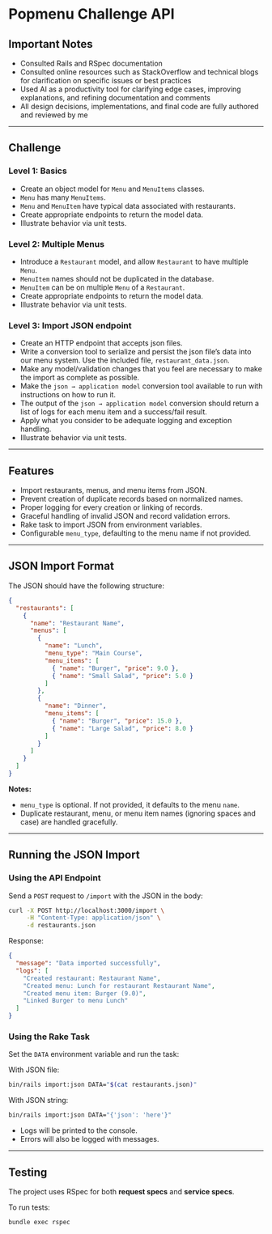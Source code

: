 # Popmenu Challenge API

## Important Notes

- Consulted Rails and RSpec documentation
- Consulted online resources such as StackOverflow and technical blogs for clarification on specific issues or best practices
- Used AI as a productivity tool for clarifying edge cases, improving explanations, and refining documentation and comments
- All design decisions, implementations, and final code are fully authored and reviewed by me

---

## Challenge

### Level 1: Basics

- Create an object model for `Menu` and `MenuItems` classes.
- `Menu` has many `MenuItems`.
- `Menu` and `MenuItem` have typical data associated with restaurants.
- Create appropriate endpoints to return the model data.
- Illustrate behavior via unit tests.

### Level 2: Multiple Menus

- Introduce a `Restaurant` model, and allow `Restaurant` to have multiple `Menu`.
- `MenuItem` names should not be duplicated in the database.
- `MenuItem` can be on multiple `Menu` of a `Restaurant`.
- Create appropriate endpoints to return the model data.
- Illustrate behavior via unit tests.

### Level 3: Import JSON endpoint

- Create an HTTP endpoint that accepts json files.
- Write a conversion tool to serialize and persist the json file’s data into our menu system. Use the included file, `restaurant_data.json`.
- Make any model/validation changes that you feel are necessary to make the import as complete as possible.
- Make the `json → application model` conversion tool available to run with instructions on how to run it.
- The output of the `json → application model` conversion should return a list of logs for each menu item and a success/fail result.
- Apply what you consider to be adequate logging and exception handling.
- Illustrate behavior via unit tests.

---

## Features

- Import restaurants, menus, and menu items from JSON.
- Prevent creation of duplicate records based on normalized names.
- Proper logging for every creation or linking of records.
- Graceful handling of invalid JSON and record validation errors.
- Rake task to import JSON from environment variables.
- Configurable `menu_type`, defaulting to the menu name if not provided.

---

## JSON Import Format

The JSON should have the following structure:

```json
{
  "restaurants": [
    {
      "name": "Restaurant Name",
      "menus": [
        {
          "name": "Lunch",
          "menu_type": "Main Course",
          "menu_items": [
            { "name": "Burger", "price": 9.0 },
            { "name": "Small Salad", "price": 5.0 }
          ]
        },
        {
          "name": "Dinner",
          "menu_items": [
            { "name": "Burger", "price": 15.0 },
            { "name": "Large Salad", "price": 8.0 }
          ]
        }
      ]
    }
  ]
}
```

**Notes:**

- `menu_type` is optional. If not provided, it defaults to the menu `name`.
- Duplicate restaurant, menu, or menu item names (ignoring spaces and case) are handled gracefully.

---

## Running the JSON Import

### Using the API Endpoint

Send a `POST` request to `/import` with the JSON in the body:

```bash
curl -X POST http://localhost:3000/import \
     -H "Content-Type: application/json" \
     -d restaurants.json
```

Response:

```json
{
  "message": "Data imported successfully",
  "logs": [
    "Created restaurant: Restaurant Name",
    "Created menu: Lunch for restaurant Restaurant Name",
    "Created menu item: Burger (9.0)",
    "Linked Burger to menu Lunch"
  ]
}
```

### Using the Rake Task

Set the `DATA` environment variable and run the task:

With JSON file:

```bash
bin/rails import:json DATA="$(cat restaurants.json)"
```

With JSON string:

```bash
bin/rails import:json DATA="{'json': 'here'}"
```

- Logs will be printed to the console.
- Errors will also be logged with messages.

---

## Testing

The project uses RSpec for both **request specs** and **service specs**.

To run tests:

```bash
bundle exec rspec
```
